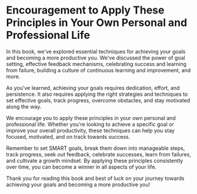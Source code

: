 Encouragement to Apply These Principles in Your Own Personal and Professional Life
==============================================================================================

In this book, we've explored essential techniques for achieving your goals and becoming a more productive you. We've discussed the power of goal setting, effective feedback mechanisms, celebrating success and learning from failure, building a culture of continuous learning and improvement, and more.

As you've learned, achieving your goals requires dedication, effort, and persistence. It also requires applying the right strategies and techniques to set effective goals, track progress, overcome obstacles, and stay motivated along the way.

We encourage you to apply these principles in your own personal and professional life. Whether you're looking to achieve a specific goal or improve your overall productivity, these techniques can help you stay focused, motivated, and on track towards success.

Remember to set SMART goals, break them down into manageable steps, track progress, seek out feedback, celebrate successes, learn from failures, and cultivate a growth mindset. By applying these principles consistently over time, you can become a winner in all aspects of your life.

Thank you for reading this book and best of luck on your journey towards achieving your goals and becoming a more productive you!
